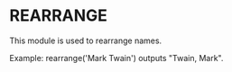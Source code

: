 REARRANGE
==================

This module is used to rearrange names. 

Example: rearrange('Mark Twain') outputs "Twain, Mark".